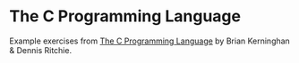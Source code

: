 # The C Programming Language

Example exercises from [The C Programming Language](https://books.google.com.mx/books/about/The_C_Programming_Language.html?id=FGkPBQAAQBAJ&redir_esc=y) by Brian Kerninghan & Dennis Ritchie.
